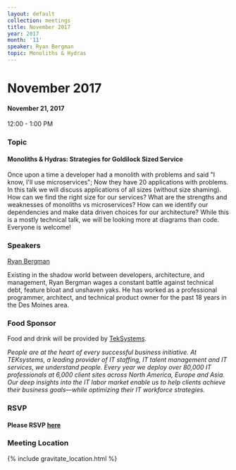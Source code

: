 ```yaml
---
layout: default
collection: meetings
title: November 2017
year: 2017
month: '11'
speaker: Ryan Bergman
topic: Monoliths & Hydras
---
```


# November 2017

#### November 21, 2017
12:00 - 1:00 PM

### Topic

#### Monoliths & Hydras: Strategies for Goldilock Sized Service

Once upon a time a developer had a monolith with problems and said
"I know, I'll use microservices"; Now they have 20 applications with problems.
In this talk we will discuss applications of all sizes (without size shaming).
How can we find the right size for our services? What are the strengths and
weaknesses of monoliths vs microservices? How can we identify our dependencies
and make data driven choices for our architecture? While this is a mostly technical
talk, we will be looking more at diagrams than code. Everyone is welcome!

### Speakers

[Ryan Bergman](https://twitter.com/ryber)

Existing in the shadow world between developers, architecture, and management, Ryan Bergman wages a
constant battle against technical debt, feature bloat and unshaven yaks. He has worked as a professional
programmer, architect, and technical product owner for the past 18 years in the Des Moines area.

### Food Sponsor

Food and drink will be provided by [TekSystems](https://www.teksystems.com/).

*People are at the heart of every successful business initiative.
At TEKsystems, a leading provider of IT staffing, IT talent management
and IT services, we understand people. Every year we deploy over 80,000 IT
professionals at 6,000 client sites across North America, Europe and Asia.
Our deep insights into the IT labor market enable us to help clients achieve
their business goals—while optimizing their IT workforce strategies.*

### RSVP

#### Please RSVP [here](https://iowaruby-nov-2017.eventbrite.com)

### Meeting Location
{% include gravitate_location.html %}
